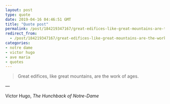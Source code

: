 ```yaml
---
layout: post
type: quote
date: 2019-04-16 04:46:51 GMT
title: "Quote post"
permalink: /post/184219347167/great-edifices-like-great-mountains-are-the-work
redirect_from: 
  - /post/184219347167/great-edifices-like-great-mountains-are-the-work
categories:
- notre dame
- victor hugo
- ave maria
- quotes
---
```

<blockquote>Great edifices, like great mountains, are the work of ages.</blockquote>

 — <p>Victor Hugo, <i>The Hunchback of Notre-Dame</i></p>